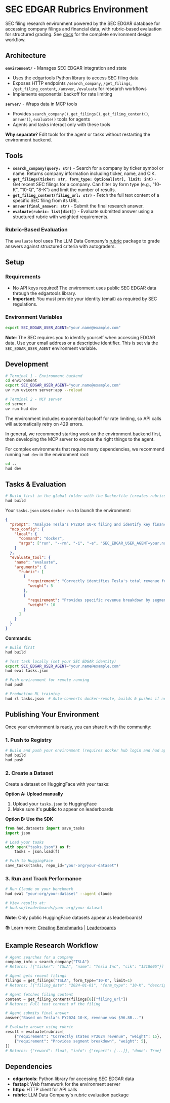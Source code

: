 # SEC EDGAR Rubrics Environment

SEC filing research environment powered by the SEC EDGAR database for accessing company filings and financial data, with rubric-based evaluation for structured grading.
See [docs](https://docs.hud.so/build-environments) for the complete environment design workflow.

## Architecture

**`environment/`** - Manages SEC EDGAR integration and state
- Uses the edgartools Python library to access SEC filing data
- Exposes HTTP endpoints `/search_company`, `/get_filings`, `/get_filing_content`, `/answer`, `/evaluate` for research workflows
- Implements exponential backoff for rate limiting

**`server/`** - Wraps data in MCP tools
- Provides `search_company()`, `get_filings()`, `get_filing_content()`, `answer()`, `evaluate()` tools for agents
- Agents and tasks interact only with these tools

**Why separate?** Edit tools for the agent or tasks without restarting the environment backend.

## Tools

- **`search_company(query: str)`** - Search for a company by ticker symbol or name. Returns company information including ticker, name, and CIK.
- **`get_filings(ticker: str, form_type: Optional[str], limit: int)`** - Get recent SEC filings for a company. Can filter by form type (e.g., "10-K", "10-Q", "8-K") and limit the number of results.
- **`get_filing_content(filing_url: str)`** - Fetch the full text content of a specific SEC filing from its URL.
- **`answer(final_answer: str)`** - Submit the final research answer.
- **`evaluate(rubric: list[dict])`** - Evaluate submitted answer using a structured rubric with weighted requirements.

### Rubric-Based Evaluation

The `evaluate` tool uses The LLM Data Company's [rubric](https://github.com/The-LLM-Data-Company/rubric/) package to grade answers against structured criteria with autograders.

## Setup

### Requirements
- No API keys required! The environment uses public SEC EDGAR data through the edgartools library.
- **Important**: You must provide your identity (email) as required by SEC regulations.

### Environment Variables
```bash
export SEC_EDGAR_USER_AGENT="your.name@example.com"
```

**Note**: The SEC requires you to identify yourself when accessing EDGAR data. Use your email address or a descriptive identifier. This is set via the `SEC_EDGAR_USER_AGENT` environment variable.

## Development

```bash
# Terminal 1 - Environment backend
cd environment
export SEC_EDGAR_USER_AGENT="your.name@example.com"
uv run uvicorn server:app --reload

# Terminal 2 - MCP server
cd server
uv run hud dev
```

The environment includes exponential backoff for rate limiting, so API calls will automatically retry on 429 errors.

In general, we recommend starting work on the environment backend first, then developing the MCP server to expose the right things to the agent.

For complex environments that require many dependencies, we recommend running `hud dev` in the environment root:
```bash
cd ..
hud dev
```

## Tasks & Evaluation

```bash
# Build first in the global folder with the Dockerfile (creates rubrics:0.1.0)
hud build
```

Your `tasks.json` uses `docker run` to launch the environment:

```json
{
  "prompt": "Analyze Tesla's FY2024 10-K filing and identify key financial metrics",
  "mcp_config": {
    "local": {
      "command": "docker",
      "args": ["run", "--rm", "-i", "-e", "SEC_EDGAR_USER_AGENT=your.name@example.com", "rubrics:latest"]
    }
  },
  "evaluate_tool": {
    "name": "evaluate",
    "arguments": {
      "rubric": [
        {
          "requirement": "Correctly identifies Tesla's total revenue for FY2024",
          "weight": 5
        },
        {
          "requirement": "Provides specific revenue breakdown by segment",
          "weight": 10
        }
      ]
    }
  }
}
```

**Commands:**
```bash
# Build first
hud build

# Test task locally (set your SEC EDGAR identity)
export SEC_EDGAR_USER_AGENT="your.name@example.com"
hud eval tasks.json

# Push environment for remote running
hud push

# Production RL training
hud rl tasks.json  # Auto-converts docker→remote, builds & pushes if needed
```

## Publishing Your Environment

Once your environment is ready, you can share it with the community:

### 1. Push to Registry
```bash
# Build and push your environment (requires docker hub login and hud api key)
hud build
hud push
```

### 2. Create a Dataset

Create a dataset on HuggingFace with your tasks:

**Option A: Upload manually**
1. Upload your `tasks.json` to HuggingFace
2. Make sure it's **public** to appear on leaderboards

**Option B: Use the SDK**
```python
from hud.datasets import save_tasks
import json

# Load your tasks
with open("tasks.json") as f:
    tasks = json.load(f)

# Push to HuggingFace
save_tasks(tasks, repo_id="your-org/your-dataset")
```

### 3. Run and Track Performance

```bash
# Run Claude on your benchmark
hud eval "your-org/your-dataset" --agent claude

# View results at:
# hud.so/leaderboards/your-org/your-dataset
```

**Note**: Only public HuggingFace datasets appear as leaderboards!

📚 Learn more: [Creating Benchmarks](https://docs.hud.so/evaluate-agents/create-benchmarks) | [Leaderboards](https://docs.hud.so/evaluate-agents/leaderboards)

## Example Research Workflow

```python
# Agent searches for a company
company_info = search_company("TSLA")
# Returns: [{"ticker": "TSLA", "name": "Tesla Inc", "cik": "1318605"}]

# Agent gets recent filings
filings = get_filings("TSLA", form_type="10-K", limit=1)
# Returns: [{"filing_date": "2024-01-01", "form_type": "10-K", "description": "...", "filing_url": "..."}]

# Agent fetches filing content
content = get_filing_content(filings[0]["filing_url"])
# Returns: Full text content of the filing

# Agent submits final answer
answer("Based on Tesla's FY2024 10-K, revenue was $96.8B...")

# Evaluate answer using rubric
result = evaluate(rubric=[
    {"requirement": "Correctly states FY2024 revenue", "weight": 15},
    {"requirement": "Provides segment breakdown", "weight": 5},
])
# Returns: {"reward": float, "info": {"report": [...]}, "done": True}
```

## Dependencies

- **edgartools**: Python library for accessing SEC EDGAR data
- **fastapi**: Web framework for the environment server
- **httpx**: HTTP client for API calls
- **rubric**: LLM Data Company's rubric evaluation package
